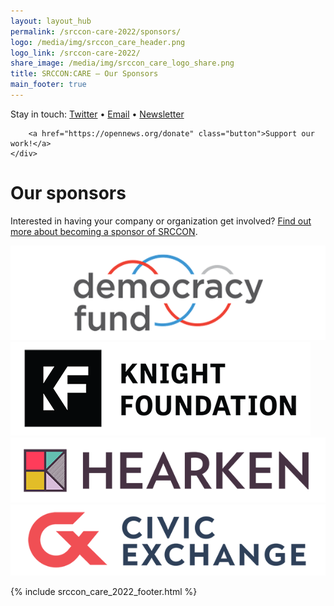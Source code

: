 ```yaml
---
layout: layout_hub
permalink: /srccon-care-2022/sponsors/
logo: /media/img/srccon_care_header.png
logo_link: /srccon-care-2022/
share_image: /media/img/srccon_care_logo_share.png
title: SRCCON:CARE — Our Sponsors
main_footer: true
---
```


<div class="page-intro">    
    <div class="sub-nav">
        Stay in touch: 
        <span class="line-splitter"></span>
        <a href="https://twitter.com/srccon">Twitter</a>
        <span class="line-splitter">&bull;</span>
        <a href="mailto:srccon@opennews.org">Email</a>
        <span class="line-splitter">&bull;</span>
        <a href="http://eepurl.com/czSVTL">Newsletter</a>

        <a href="https://opennews.org/donate" class="button">Support our work!</a>
    </div>
</div>



# Our sponsors

Interested in having your company or organization get involved? [Find out more about becoming a sponsor of SRCCON](mailto:erika@opennews.org).

<!--<div class="page-divider"><span>Event sponsors</span></div>-->

<div class="sponsor-block secondary">
    <a href="http://www.democracyfund.org"><img src="/media/img/partners/democracy_fund.png" alt="Democracy Fund"></a>
</div>

<div class="sponsor-block secondary">
    <a href="https://knightfoundation.org/"><img src="/media/img/partners/knight_foundation.png" alt="Knight Foundation"></a>
</div>

<div class="sponsor-block secondary">
    <a href="https://wearehearken.com/"><img src="/media/img/partners/hearken.png" alt="Hearken"></a>
</div>

<div class="sponsor-block secondary">
    <a href="https://www.civicexchangechicago.com/"><img src="/media/img/partners/civic_exchange.png" alt="Civic Exchange"></a>
</div>


{% include srccon_care_2022_footer.html %}
